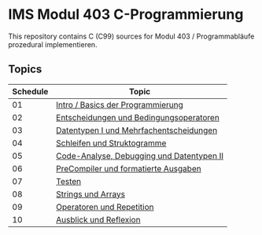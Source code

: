 # IMS Modul 403 C-Programmierung
This repository contains C (C99) sources for Modul 403 / Programmabläufe prozedural implementieren.

## Topics

Schedule | Topic
------------ | -------------
01 | [Intro / Basics der Programmierung](https://github.com/sgeh/IMS-Module-403-CProgramming/tree/master/01_Intro-Basics)
02 | [Entscheidungen und Bedingungsoperatoren](https://github.com/sgeh/IMS-Module-403-CProgramming/tree/master/02_Entscheidungen)
03 | [Datentypen I und Mehrfachentscheidungen](https://github.com/sgeh/IMS-Module-403-CProgramming/tree/master/03_Datentypen)
04 | [Schleifen und Struktogramme](https://github.com/sgeh/IMS-Module-403-CProgramming/tree/master/04_Schleifen)
05 | [Code-Analyse, Debugging und Datentypen II](https://github.com/sgeh/IMS-Module-403-CProgramming/tree/master/05_Debugging)
06 | [PreCompiler und formatierte Ausgaben](https://github.com/sgeh/IMS-Module-403-CProgramming/tree/master/06_PreCompiler)
07 | [Testen](https://github.com/sgeh/IMS-Module-403-CProgramming/tree/master/07_Testen)
08 | [Strings und Arrays](https://github.com/sgeh/IMS-Module-403-CProgramming/tree/master/08_Arrays)
09 | [Operatoren und Repetition](https://github.com/sgeh/IMS-Module-403-CProgramming/tree/master/09_Operatoren)
10 | [Ausblick und Reflexion](https://github.com/sgeh/IMS-Module-403-CProgramming/tree/master/10_Ausblick)
